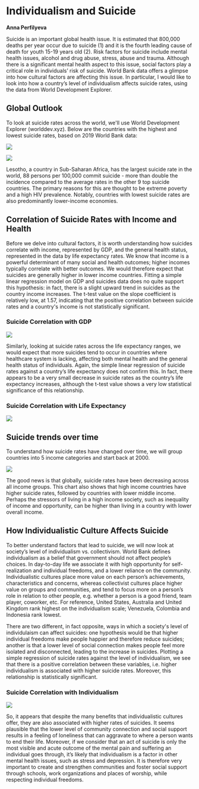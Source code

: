 # Individualism and Suicide

**Anna Perfilyeva**

Suicide is an important global health issue. It is estimated that 800,000 deaths per year occur due to suicide (1) and it is the fourth leading cause of death for youth 15-19 years old (2). Risk factors for suicide include mental health issues, alcohol and drug abuse, stress, abuse and trauma. Although there is a significant mental health aspect to this issue, social factors play a critical role in individuals’ risk of suicide. World Bank data offers a glimpse into how cultural factors are affecting this issue. In particular, I would like to look into how a country’s level of individualism affects suicide rates, using the data from World Development Explorer. 

## Global Outlook

To look at suicide rates across the world, we'll use World Development Explorer (worlddev.xyz). Below are the countries with the highest and lowest suicide rates, based on 2019 World Bank data:

![](top10_suicide.png)

![](bottom10_suicide.png)

Lesotho, a country in Sub-Saharan Africa, has the largest suicide rate in the world, 88 persons per 100,000 commit suicide - more than double the incidence compared to the average rates in the other 9 top suicide countries. The primary reasons for this are thought to be extreme poverty and a high HIV prevalence. Notably, countries with lowest suicide rates are also predominantly lower-income economies. 

## Correlation of Suicide Rates with Income and Health 

Before we delve into cultural factors, it is worth understanding how suicides correlate with income, represented by GDP, and the general health status, represented in the data by life expectancy rates. We know that income is a powerful determinant of many social and health outcomes; higher incomes typically correlate with better outcomes. We would therefore expect that suicides are generally higher in lower income countries. Fitting a simple linear regression model on GDP and suicides data does no quite support this hypothesis: in fact, there is a slight upward trend in suicides as the country income increases. The t-test value on the slope coefficient is relatively low, at 1.57, indicating that the positive correlation between suicide rates and a country's income is not statistically significant.

### Suicide Correlation with GDP
![](suicide_gdp.png)

Similarly, looking at suicide rates across the life expectancy ranges, we would expect that more suicides tend to occur in countries where healthcare system is lacking, affecting both mental health and the general health status of individuals. Again, the simple linear regression of suicide rates against a country’s life expectancy does not confirm this. In fact, there appears to be a very small decrease in suicide rates as the country’s life expectancy increases, although the t-test value shows a very low statistical significance of this relationship. 

### Suicide Correlation with Life Expectancy
![](suicide_life_expectancy.png)

## Suicide trends over time

To understand how suicide rates have changed over time, we will group countries into 5 income categories and start back at 2000. 

![](trends.png)

The good news is that globally, suicide rates have been decreasing across all income groups. This chart also shows that high income countries have higher suicide rates, followed by countries with lower middle income. Perhaps the stressors of living in a high income society, such as inequality of income and opportunity, can be higher than living in a country with lower overall income.

## How Individualistic Culture Affects Suicide

To better understand factors that lead to suicide, we will now look at society’s level of individualism vs. collectivism. World Bank defines individualism as a belief that government should not affect people’s choices. In day-to-day life we associate it with high opportunity for self-realization and individual freedoms, and a lower reliance on the community. Individualistic cultures place more value on each person’s achievements, characteristics and concerns, whereas collectivist cultures place higher value on groups and communities, and tend to focus more on a person’s role in relation to other people, e.g. whether a person is a good friend, team player, coworker, etc. For reference, United States, Australia and United Kingdom rank highest on the individualism scale; Venezuela, Colombia and Indonesia rank lowest.

There are two different, in fact opposite, ways in which a society's level of individulaism can affect suicides: one hypothesis would be that higher individual freedoms make people happier and therefore reduce suicides; another is that a lower level of social connection makes people feel more isolated and disconnected, leading to the increase in suicides. Plotting a simple regression of suicide rates against the level of individualism, we see that there is a positive correlation between these variables, i.e. higher individualism is associated with higher suicide rates. Moreover, this relationship is statistically significant.  

### Suicide Correlation with Individualism
![](suicide_individualism.png)

So, it appears that despite the many benefits that individualistic cultures offer, they are also associated with higher rates of suicides. It seems plausible that the lower level of community connection and social support results in a feeling of loneliness that can aggravate to where a person wants to end their life. Moreover, if we consider that an act of suicide is only the most visible and acute outcome of the mental pain and suffering an individual goes through, it’s likely that individualism is a factor in other mental health issues, such as stress and depression. It is therefore very important to create and strengthen communities and foster social support through schools, work organizations and places of worship, while respecting individual freedoms. 

